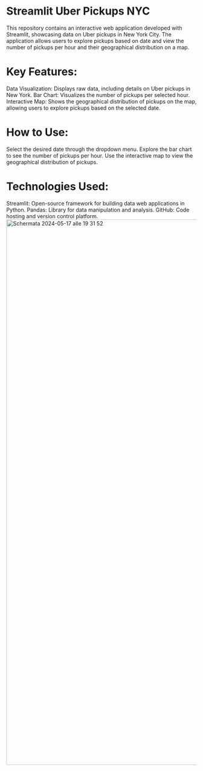 # Streamlit Uber Pickups NYC
This repository contains an interactive web application developed with Streamlit, showcasing data on Uber pickups in New York City. The application allows users to explore pickups based on date and view the number of pickups per hour and their geographical distribution on a map.

# Key Features:
Data Visualization: Displays raw data, including details on Uber pickups in New York.
Bar Chart: Visualizes the number of pickups per selected hour.
Interactive Map: Shows the geographical distribution of pickups on the map, allowing users to explore pickups based on the selected date.

# How to Use:
Select the desired date through the dropdown menu.
Explore the bar chart to see the number of pickups per hour.
Use the interactive map to view the geographical distribution of pickups.

# Technologies Used:
Streamlit: Open-source framework for building data web applications in Python.
Pandas: Library for data manipulation and analysis.
GitHub: Code hosting and version control platform.
<img width="1440" alt="Schermata 2024-05-17 alle 19 31 52" src="https://github.com/Andrei-Vaduva/uber/assets/165882901/a6827e36-a3c9-4a43-b654-ebd036aa4760">
